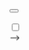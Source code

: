 <!DOCTYPE html>
<html lang="en">
<head>
  <meta charset="UTF-8">
  <meta http-equiv="X-UA-Compatible" content="IE=edge">
  <meta name="viewport" content="width=device-width, initial-scale=1.0">
  <link rel="stylesheet" href="https://cdnjs.cloudflare.com/ajax/libs/font-awesome/6.4.0/css/all.min.css">
<!-- Google Fonts -->
<link rel="preconnect" href="https://fonts.googleapis.com">
<link rel="preconnect" href="https://fonts.gstatic.com" crossorigin>
<link href="https://fonts.googleapis.com/css2?family=Dancing+Script:wght@700&display=swap" rel="stylesheet">

  <link rel="stylesheet" href="./main.css">
  <title>Some</title>
</head>
<body>
  <div class="startForm">
    <div class="startLetter">
      <div class="contentLetter"></div>
      <img class="myAI" src="" alt="">
      <div class="sticker"></div>
      <button class="recieve"><i class="fa-solid fa-gift"></i></button>
    </div>
  </div>

  <div class="backgroundParty">
    <img class="balloon1 balloon" src="./img/PNGkhothietke.net-02776.png" alt="">
    <img class="balloon2 balloon" src="./img/PNGkhothietke.net-02776.png" alt="">
    <img class="bannerParty" src="./img/makeupspa-kit-theme-happy-birthday-bunting-paper-banner-party-supply-261454.png" alt="">
    <div class="letterForm">
      <input type="checkbox" id="mess">
      <div class="content">
        <div class="mainContent"></div>
        <div class="img1"><img class="img" src="" alt=""></div>
      </div>
      <label class="designBox" for="mess"></label>
    </div>
  </div>

  <script src="./index.js"></script>
</body>
</html>
-->
